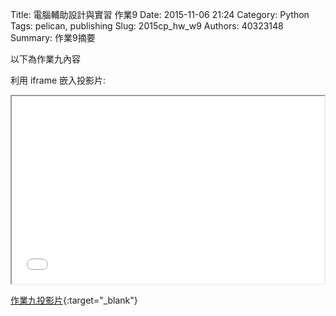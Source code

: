 Title: 電腦輔助設計與實習 作業9
Date: 2015-11-06 21:24
Category: Python
Tags: pelican, publishing
Slug: 2015cp_hw_w9
Authors: 40323148
Summary: 作業9摘要

以下為作業九內容

利用 iframe 嵌入投影片:

<iframe src="simplest8.html" width="500" height="300"></iframe>

[作業九投影片](simplest8.html){:target="_blank"}